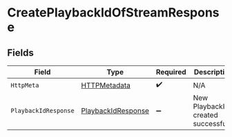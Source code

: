 # CreatePlaybackIdOfStreamResponse


## Fields

| Field                                                               | Type                                                                | Required                                                            | Description                                                         |
| ------------------------------------------------------------------- | ------------------------------------------------------------------- | ------------------------------------------------------------------- | ------------------------------------------------------------------- |
| `HttpMeta`                                                          | [HTTPMetadata](../../Models/Components/HTTPMetadata.md)             | :heavy_check_mark:                                                  | N/A                                                                 |
| `PlaybackIdResponse`                                                | [PlaybackIdResponse](../../Models/Components/PlaybackIdResponse.md) | :heavy_minus_sign:                                                  | New PlaybackId created successfully                                 |
